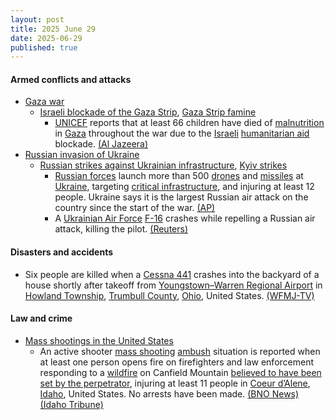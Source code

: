 ```yaml
---
layout: post
title: 2025 June 29
date: 2025-06-29
published: true
---
```



#### Armed conflicts and attacks

* [Gaza war](https://en.wikipedia.org/wiki/Gaza_war "Gaza war")
  * [Israeli blockade of the Gaza Strip](https://en.wikipedia.org/wiki/Israeli_blockade_of_the_Gaza_Strip "Israeli blockade of the Gaza Strip"), [Gaza Strip famine](https://en.wikipedia.org/wiki/Gaza_Strip_famine "Gaza Strip famine")
    * [UNICEF](https://en.wikipedia.org/wiki/UNICEF "UNICEF") reports that at least 66 children have died of [malnutrition](https://en.wikipedia.org/wiki/Malnutrition "Malnutrition") in [Gaza](https://en.wikipedia.org/wiki/Gaza_Strip "Gaza Strip") throughout the war due to the [Israeli](https://en.wikipedia.org/wiki/Israel "Israel") [humanitarian aid](https://en.wikipedia.org/wiki/Humanitarian_aid "Humanitarian aid") blockade. [(Al Jazeera)](https://www.aljazeera.com/news/2025/6/29/at-least-66-children-dead-of-malnutrition-in-gaza-as-israel-tightens-siege)
* [Russian invasion of Ukraine](https://en.wikipedia.org/wiki/Russian_invasion_of_Ukraine "Russian invasion of Ukraine")
  * [Russian strikes against Ukrainian infrastructure](https://en.wikipedia.org/wiki/Russian_strikes_against_Ukrainian_infrastructure_%282022%E2%80%93present%29 "Russian strikes against Ukrainian infrastructure (2022–present)"), [Kyiv strikes](https://en.wikipedia.org/wiki/Kyiv_strikes_%282022%E2%80%93present%29 "Kyiv strikes (2022–present)")
    * [Russian forces](https://en.wikipedia.org/wiki/Russian_Armed_Forces "Russian Armed Forces") launch more than 500 [drones](https://en.wikipedia.org/wiki/Drone_warfare "Drone warfare") and [missiles](https://en.wikipedia.org/wiki/Missile "Missile") at [Ukraine](https://en.wikipedia.org/wiki/Ukraine "Ukraine"), targeting [critical infrastructure](https://en.wikipedia.org/wiki/Critical_infrastructure "Critical infrastructure"), and injuring at least 12 people. Ukraine says it is the largest Russian air attack on the country since the start of the war. [(AP)](https://apnews.com/article/russia-ukraine-war-biggest-aerial-attack-9fda235a9345d506cf6c796ddfa80e33)
    * A [Ukrainian Air Force](https://en.wikipedia.org/wiki/Ukrainian_Air_Force "Ukrainian Air Force") [F-16](https://en.wikipedia.org/wiki/General_Dynamics_F-16_Fighting_Falcon "General Dynamics F-16 Fighting Falcon") crashes while repelling a Russian air attack, killing the pilot. [(Reuters)](https://www.reuters.com/business/aerospace-defense/least-six-wounded-large-scale-russian-air-attack-ukraine-ukrainian-authorities-2025-06-29/)

#### Disasters and accidents

* Six people are killed when a [Cessna 441](https://en.wikipedia.org/wiki/Cessna_441_Conquest_II "Cessna 441 Conquest II") crashes into the backyard of a house shortly after takeoff from [Youngstown–Warren Regional Airport](https://en.wikipedia.org/wiki/Youngstown%E2%80%93Warren_Regional_Airport "Youngstown–Warren Regional Airport") in [Howland Township](https://en.wikipedia.org/wiki/Howland_Township%2C_Trumbull_County%2C_Ohio "Howland Township, Trumbull County, Ohio"), [Trumbull County](https://en.wikipedia.org/wiki/Trumbull_County%2C_Ohio "Trumbull County, Ohio"), [Ohio](https://en.wikipedia.org/wiki/Ohio "Ohio"), United States. [(WFMJ-TV)](https://www.wfmj.com/story/52886994/plane-crashes-in-backyard-of-home-in-howland-township)

#### Law and crime

* [Mass shootings in the United States](https://en.wikipedia.org/wiki/Mass_shootings_in_the_United_States "Mass shootings in the United States")
  * An active shooter [mass shooting](https://en.wikipedia.org/wiki/Mass_shooting "Mass shooting") [ambush](https://en.wikipedia.org/wiki/Ambush "Ambush") situation is reported when at least one person opens fire on firefighters and law enforcement responding to a [wildfire](https://en.wikipedia.org/wiki/Wildfire "Wildfire") on Canfield Mountain [believed to have been set by the perpetrator](https://en.wikipedia.org/wiki/Arson "Arson"), injuring at least 11 people in [Coeur d’Alene](https://en.wikipedia.org/wiki/Coeur_d%E2%80%99Alene%2C_Idaho "Coeur d’Alene, Idaho"), [Idaho](https://en.wikipedia.org/wiki/Idaho "Idaho"), United States. No arrests have been made. [(BNO News)](https://bnonews.com/index.php/2025/06/active-shooter-reported-in-northern-idaho-firefighters-among-injured/) [(Idaho Tribune)](https://x.com/IdahoTribune/status/1939452442556678468)
